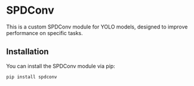 # SPDConv

This is a custom SPDConv module for YOLO models, designed to improve performance on specific tasks.

## Installation

You can install the SPDConv module via pip:

```bash
pip install spdconv
